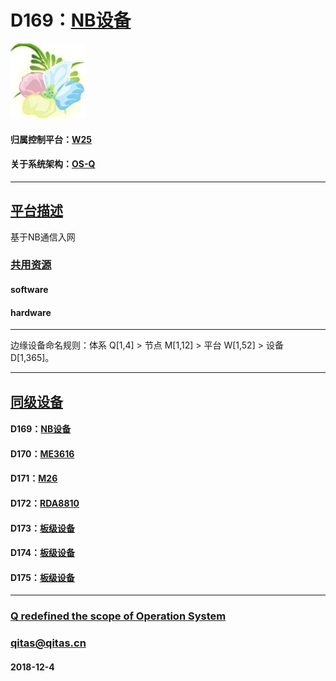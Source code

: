 ﻿# D169：[NB设备](https://github.com/OS-Q/D169)

[![sites](OS-Q/OS-Q.png)](http://www.OS-Q.com)

#### 归属控制平台：[W25](https://github.com/OS-Q/W25)

#### 关于系统架构：[OS-Q](https://github.com/OS-Q/OS-Q)

---

## [平台描述](https://github.com/OS-Q/D169/wiki) 

基于NB通信入网

### [共用资源](https://github.com/OS-Q/D169/wiki/) 

#### software


#### hardware


---

边缘设备命名规则：体系 Q[1,4] > 节点 M[1,12] > 平台 W[1,52] > 设备 D[1,365]。

---

## [同级设备](https://github.com/OS-Q/D169/wiki/index)


#### D169：[NB设备](https://github.com/OS-Q/D169)



#### D170：[ME3616](https://github.com/OS-Q/D170)



#### D171：[M26](https://github.com/OS-Q/D171)



#### D172：[RDA8810](https://github.com/OS-Q/D172)



#### D173：[板级设备](https://github.com/OS-Q/D173)



#### D174：[板级设备](https://github.com/OS-Q/D174)



#### D175：[板级设备](https://github.com/OS-Q/D175)



---

###  [Q redefined the scope of Operation System](http://www.OS-Q.com)
###  qitas@qitas.cn
####  2018-12-4

